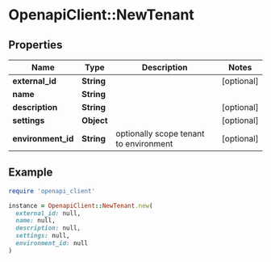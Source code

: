 # OpenapiClient::NewTenant

## Properties

| Name | Type | Description | Notes |
| ---- | ---- | ----------- | ----- |
| **external_id** | **String** |  | [optional] |
| **name** | **String** |  |  |
| **description** | **String** |  | [optional] |
| **settings** | **Object** |  | [optional] |
| **environment_id** | **String** | optionally scope tenant to environment | [optional] |

## Example

```ruby
require 'openapi_client'

instance = OpenapiClient::NewTenant.new(
  external_id: null,
  name: null,
  description: null,
  settings: null,
  environment_id: null
)
```


